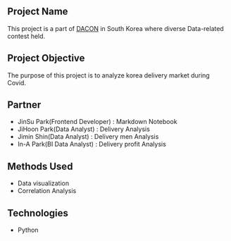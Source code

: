 ## Project Name

This project is a part of [DACON](https://dacon.io/) in South Korea where diverse Data-related contest held.

## Project Objective

The purpose of this project is to analyze korea delivery market during Covid.

## Partner
- JinSu Park(Frontend Developer) : Markdown Notebook
- JiHoon Park(Data Analyst) : Delivery Analysis
- Jimin Shin(Data Analyst) : Delivery men Analysis
- In-A Park(BI Data Analyst) : Delivery profit Analysis

## Methods Used
- Data visualization
- Correlation Analysis

## Technologies
- Python
